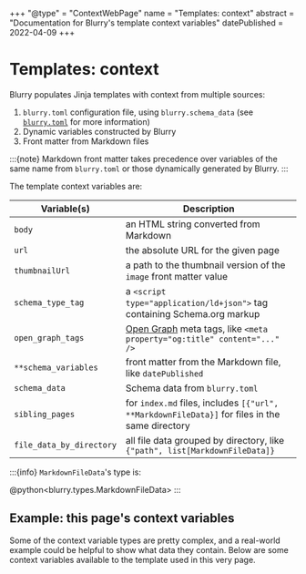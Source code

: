 +++
"@type" = "ContextWebPage"
name = "Templates: context"
abstract = "Documentation for Blurry's template context variables"
datePublished = 2022-04-09
+++

# Templates: context

Blurry populates Jinja templates with context from multiple sources:

1. `blurry.toml` configuration file, using `blurry.schema_data` (see [`blurry.toml`](../configuration/blurry.toml.md) for more information)
2. Dynamic variables constructed by Blurry
3. Front matter from Markdown files

:::{note}
Markdown front matter takes precedence over variables of the same name from `blurry.toml` or those dynamically generated by Blurry.
:::

The template context variables are:

| Variable(s)              | Description                                                                                    |
| ------------------------ | ---------------------------------------------------------------------------------------------- |
| `body`                   | an HTML string converted from Markdown                                                         |
| `url`                    | the absolute URL for the given page                                                            |
| `thumbnailUrl`           | a path to the thumbnail version of the `image` front matter value                              |
| `schema_type_tag`        | a `<script type="application/ld+json">` tag containing Schema.org markup                       |
| `open_graph_tags`        | [Open Graph](https://ogp.me/) meta tags, like `<meta property="og:title" content="..." />`     |
| `**schema_variables`     | front matter from the Markdown file, like `datePublished`                                      |
| `schema_data`            | Schema data from `blurry.toml`                                                                 |
| `sibling_pages`          | for `index.md` files, includes `[{"url", **MarkdownFileData}]` for files in the same directory |
| `file_data_by_directory` | all file data grouped by directory, like `{"path", list[MarkdownFileData]}`                    |

:::{info}
`MarkdownFileData`'s type is:

@python<blurry.types.MarkdownFileData>
:::

## Example: this page's context variables

Some of the context variable types are pretty complex, and a real-world example could be helpful to show what data they contain.
Below are some context variables available to the template used in this very page.
